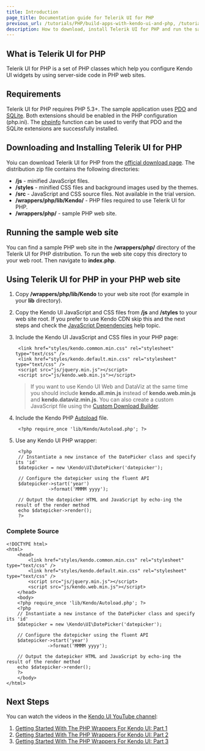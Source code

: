 ```yaml
---
title: Introduction
page_title: Documentation guide for Telerik UI for PHP
previous_url: /tutorials/PHP/build-apps-with-kendo-ui-and-php, /tutorials/PHP/build-apps-with-kendo-ui-and-php-2
description: How to download, install Telerik UI for PHP and run the sample application.
---
```


## What is Telerik UI for PHP

Telerik UI for PHP is a set of PHP classes which help you configure Kendo UI widgets by using server-side code in PHP web sites.

## Requirements

Telerik UI for PHP requires PHP 5.3+. The sample application uses [PDO](http://www.php.net/manual/en/intro.pdo.php)
and [SQLite](http://www.php.net/manual/en/ref.pdo-sqlite.php).
Both extensions should be enabled in the PHP configuration (php.ini). The
[phpinfo](http://php.net/manual/en/function.phpinfo.php) function can be used to verify that PDO and the SQLite extensions are successfully installed.

## Downloading and Installing Telerik UI for PHP

Yoiu can download Telerik UI for PHP from the [official download page](http://www.telerik.com/download/php-ui). The distribution zip file
contains the following directories:

*   **/js** - minified JavaScript files.
*   **/styles** - minified CSS files and background images used by the themes.
*   **/src** - JavaScript and CSS source files. Not available in the trial version.
*   **/wrappers/php/lib/Kendo/** - PHP files required to use Telerik UI for PHP.
*   **/wrappers/php/** - sample PHP web site.

## Running the sample web site

You can find a sample PHP web site in the **/wrappers/php/** directory of the Telerik UI for PHP distribution.
To run the web site copy this directory to your web root. Then navigate to **index.php**.

## Using Telerik UI for PHP in your PHP web site

1. Copy **/wrappers/php/lib/Kendo** to your web site root (for example in your **lib** directory).
2. Copy the Kendo UI JavaScript and CSS files from **/js** and **/styles** to your web site root. If you prefer to use Kendo CDN skip this and the next steps
and check the [JavaScript Dependencies](/javascript-dependencies#cdn) help topic.
3. Include the Kendo UI JavaScript and CSS files in your PHP page:

        <link href="styles/kendo.common.min.css" rel="stylesheet" type="text/css" />
        <link href="styles/kendo.default.min.css" rel="stylesheet" type="text/css" />
        <script src="js/jquery.min.js"></script>
        <script src="js/kendo.web.min.js"></script>

    > If you want to use Kendo UI Web and DataViz at the same time you should include **kendo.all.min.js** instead of **kendo.web.min.js** and
**kendo.dataviz.min.js**. You can also create a custom JavaScript file using the
[Custom Download Builder](http://www.telerik.com/download/custom-download).

4. Include the Kendo PHP [Autoload](http://php.net/manual/en/language.oop5.autoload.php) file.

        <?php require_once 'lib/Kendo/Autoload.php'; ?>

5. Use any Kendo UI PHP wrapper:

        <?php
        // Instantiate a new instance of the DatePicker class and specify its 'id'
        $datepicker = new \Kendo\UI\DatePicker('datepicker');

        // Configure the datepicker using the fluent API
        $datepicker->start('year')
                   ->format('MMMM yyyy');

        // Output the datepicker HTML and JavaScript by echo-ing the result of the render method
        echo $datepicker->render();
        ?>

### Complete Source

    <!DOCTYPE html>
    <html>
        <head>
            <link href="styles/kendo.common.min.css" rel="stylesheet" type="text/css" />
            <link href="styles/kendo.default.min.css" rel="stylesheet" type="text/css" />
            <script src="js/jquery.min.js"></script>
            <script src="js/kendo.web.min.js"></script>
        </head>
        <body>
        <?php require_once 'lib/Kendo/Autoload.php'; ?>
        <?php
        // Instantiate a new instance of the DatePicker class and specify its 'id'
        $datepicker = new \Kendo\UI\DatePicker('datepicker');

        // Configure the datepicker using the fluent API
        $datepicker->start('year')
                   ->format('MMMM yyyy');

        // Output the datepicker HTML and JavaScript by echo-ing the result of the render method
        echo $datepicker->render();
        ?>
        </body>
    </html>

## Next Steps

You can watch the videos in the [Kendo UI YouTube channel](http://www.youtube.com/kendouitv):

1. [Getting Started With The PHP Wrappers For Kendo UI: Part 1](http://www.youtube.com/watch?v=2Kpgp_nocEI)
1. [Getting Started With The PHP Wrappers For Kendo UI: Part 2](http://www.youtube.com/watch?v=RQCLqA6Pu_E)
1. [Getting Started With The PHP Wrappers For Kendo UI: Part 3](http://www.youtube.com/watch?v=zYh6cuU_leQ)

